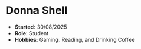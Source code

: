 # Donna Shell

- **Started**: 30/08/2025
- **Role**: Student
- **Hobbies**: Gaming, Reading, and Drinking Coffee
